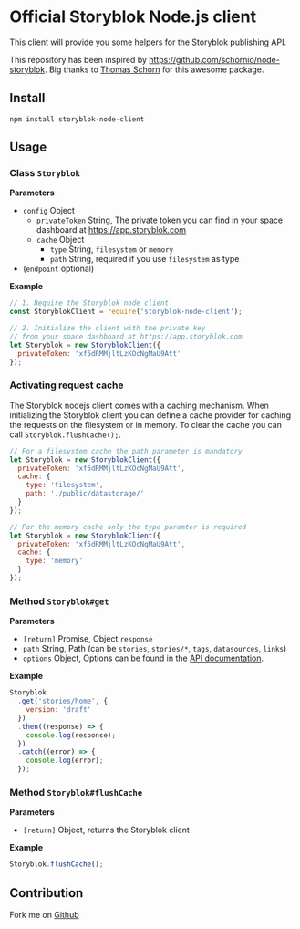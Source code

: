 # Official Storyblok Node.js client

This client will provide you some helpers for the Storyblok publishing API.

This repository has been inspired by https://github.com/schornio/node-storyblok. Big thanks to [Thomas Schorn](https://github.com/schornio) for this awesome package.

## Install

```
npm install storyblok-node-client
```

## Usage

### Class `Storyblok`

**Parameters**

- `config` Object
  - `privateToken` String, The private token you can find in your space dashboard at https://app.storyblok.com
  - `cache` Object
    - `type` String, `filesystem` or `memory`
    - `path` String, required if you use `filesystem` as type
- (`endpoint` optional)

**Example**

```javascript
// 1. Require the Storyblok node client
const StoryblokClient = require('storyblok-node-client');

// 2. Initialize the client with the private key 
// from your space dashboard at https://app.storyblok.com
let Storyblok = new StoryblokClient({
  privateToken: 'xf5dRMMjltLzKOcNgMaU9Att'
});
```

### Activating request cache

The Storyblok nodejs client comes with a caching mechanism.
When initializing the Storyblok client you can define a cache provider for caching the requests on the filesystem or in memory.
To clear the cache you can call `Storyblok.flushCache();`.

```javascript
// For a filesystem cache the path parameter is mandatory
let Storyblok = new StoryblokClient({
  privateToken: 'xf5dRMMjltLzKOcNgMaU9Att',
  cache: {
    type: 'filesystem',
    path: './public/datastorage/'
  }
});

// For the memory cache only the type paramter is required
let Storyblok = new StoryblokClient({
  privateToken: 'xf5dRMMjltLzKOcNgMaU9Att',
  cache: {
    type: 'memory'
  }
});
```

### Method `Storyblok#get`

**Parameters**
- `[return]` Promise, Object `response`
- `path` String, Path (can be `stories`, `stories/*`, `tags`, `datasources`, `links`)
- `options` Object, Options can be found in the [API documentation](https://www.storyblok.com/docs/Delivery-Api/get-a-story).

**Example**

```javascript
Storyblok
  .get('stories/home', {
    version: 'draft'
  })
  .then((response) => {
    console.log(response);
  })
  .catch((error) => {
    console.log(error);
  });
```

### Method `Storyblok#flushCache`

**Parameters**

- `[return]` Object, returns the Storyblok client

**Example**

```javascript
Storyblok.flushCache();
```

## Contribution

Fork me on [Github](https://github.com/storyblok/storyblok-node-client)
